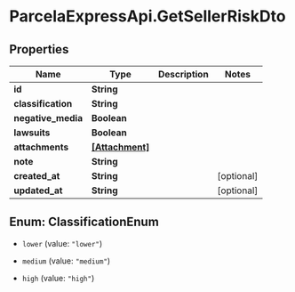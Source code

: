 # ParcelaExpressApi.GetSellerRiskDto

## Properties

Name | Type | Description | Notes
------------ | ------------- | ------------- | -------------
**id** | **String** |  | 
**classification** | **String** |  | 
**negative_media** | **Boolean** |  | 
**lawsuits** | **Boolean** |  | 
**attachments** | [**[Attachment]**](Attachment.md) |  | 
**note** | **String** |  | 
**created_at** | **String** |  | [optional] 
**updated_at** | **String** |  | [optional] 



## Enum: ClassificationEnum


* `lower` (value: `"lower"`)

* `medium` (value: `"medium"`)

* `high` (value: `"high"`)




